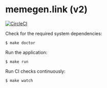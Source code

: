 # memegen.link (v2)

[![CircleCI](https://circleci.com/gh/jacebrowning/memegen-v2/tree/main.svg?style=svg&circle-token=a29fc0ceda1c484cc24ee07f8568a16ed259c99f)](https://circleci.com/gh/jacebrowning/memegen-v2/tree/main)

Check for the required system dependencies:

```
$ make doctor
```

Run the application:

```
$ make run
```

Run CI checks continuously:

```
$ make watch
```
